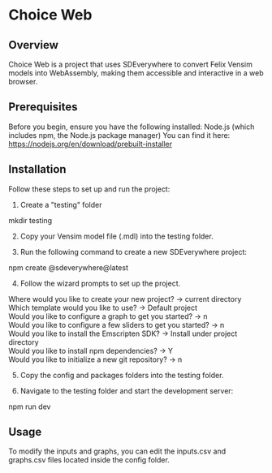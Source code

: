 # Choice Web

## Overview

Choice Web is a project that uses SDEverywhere to convert Felix Vensim models into WebAssembly, making them accessible and interactive in a web browser.

## Prerequisites

Before you begin, ensure you have the following installed:
Node.js (which includes npm, the Node.js package manager)
You can find it here:  https://nodejs.org/en/download/prebuilt-installer

## Installation

Follow these steps to set up and run the project:

1) Create a "testing" folder

mkdir testing

2) Copy your Vensim model file (.mdl) into the testing folder.

3) Run the following command to create a new SDEverywhere project:

npm create @sdeverywhere@latest

4) Follow the wizard prompts to set up the project.

Where would you like to create your new project? -> current directory  
Which template would you like to use? -> Default project  
Would you like to configure a graph to get you started? -> n  
Would you like to configure a few sliders to get you started? -> n  
Would you like to install the Emscripten SDK? -> Install under project directory  
Would you like to install npm dependencies? -> Y  
Would you like to initialize a new git repository? -> n  

5) Copy the config and packages folders into the testing folder.

6) Navigate to the testing folder and start the development server:

npm run dev

## Usage

To modify the inputs and graphs, you can edit the inputs.csv and graphs.csv files located inside the config folder.